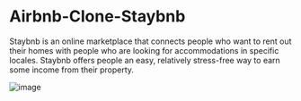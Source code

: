 # Airbnb-Clone-Staybnb
Staybnb is an online marketplace that connects people who want to rent out their homes with people who are looking for accommodations in specific locales. Staybnb offers people an easy, relatively stress-free way to earn some income from their property.

![image](https://user-images.githubusercontent.com/95401898/169961505-e2b668bb-e635-46f1-9335-0ed01e37bf27.png)
